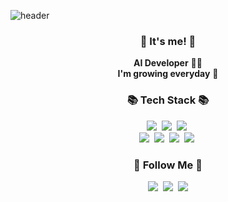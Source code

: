 ![header](https://capsule-render.vercel.app/api?type=waving&color=auto&height=300&section=header&text=Dong%20Yeong's&fontSize=90&animation=fadeIn&fontAlignY=38&desc=Welcome%20to%20my%20GitHub%20Profile%20!&descAlignY=51&descAlign=62)


<h3 align="center">👋 It's me! 👋</h3>
<p align="center">
  <b>AI Developer</b> 👩‍💻 <br>
  <b>I'm growing everyday</b> 🌿
</p>

<h3 align="center">📚 Tech Stack 📚</h3>
<p align="center">
  <img src="https://img.shields.io/badge/C-A8B9CC?style=flat-square&logo=C&logoColor=white"/></a>&nbsp
  <img src="https://img.shields.io/badge/Python-3766AB?style=flat-square&logo=Python&logoColor=white"/></a>&nbsp 
  <img src="https://img.shields.io/badge/PyTorch-EE4C2C?style=flat-square&logo=PyTorch&logoColor=white"/></a>&nbsp 
  <br>
  <img src="https://img.shields.io/badge/TensorFlow-FF6F00?style=flat-square&logo=TensorFlow&logoColor=white"/></a>&nbsp
  <img src="https://img.shields.io/badge/MATLAB-0062AD?style=flat-square&logo=MATLAB&logoColor=white"/></a>&nbsp 
  <img src="https://img.shields.io/badge/Ubuntu-E95420?style=flat-square&logo=Ubuntu&logoColor=white"/></a>&nbsp
  <img src="https://img.shields.io/badge/ROS-22314E?style=flat-square&logo=ROS&logoColor=white"/></a>&nbsp
  <br>
</p>

<h3 align="center">🌈 Follow Me 🌈</h3>
<p align="center">
  <a href="https://www.notion.so/1459c1e4448447c493edd1c938a033c5?pvs=4"><img src="https://img.shields.io/badge/Notion%20Blog-000000?style=flat-square&logo=Notion&logoColor=white&link=https://www.notion.so/1459c1e4448447c493edd1c938a033c5?pvs=4"/></a>&nbsp
  <a href="https://www.instagram.com/doxng_99/"><img src="https://img.shields.io/badge/Instagram-E4405F?style=flat-square&logo=Instagram&logoColor=white&link=https://www.instagram.com/doxng_99/"/></a>&nbsp
  <a href="mailto:steven6774@gmail.com"><img src="https://img.shields.io/badge/Gmail-d14836?style=flat-square&logo=Gmail&logoColor=white&link=kimhyein7110@gmail.com"/></a>
</p>
